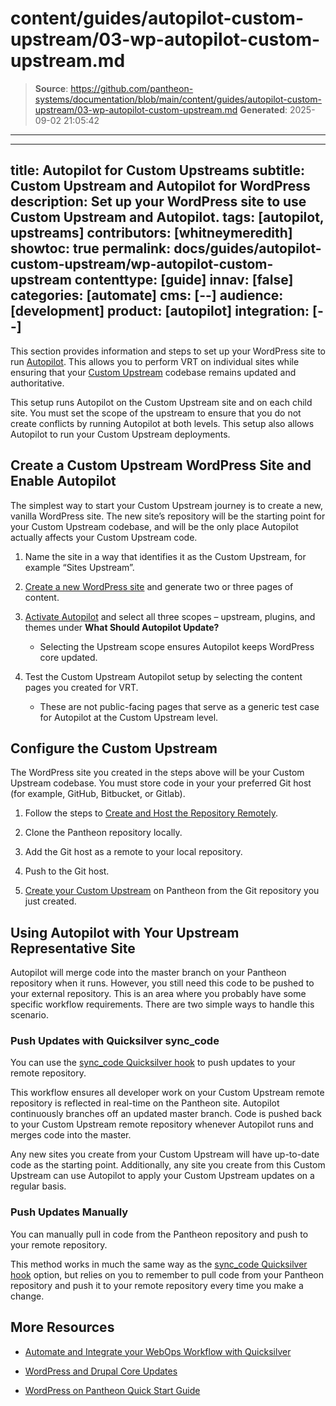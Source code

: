 # content/guides/autopilot-custom-upstream/03-wp-autopilot-custom-upstream.md

> **Source**: https://github.com/pantheon-systems/documentation/blob/main/content/guides/autopilot-custom-upstream/03-wp-autopilot-custom-upstream.md
> **Generated**: 2025-09-02 21:05:42

---

---
title: Autopilot for Custom Upstreams
subtitle: Custom Upstream and Autopilot for WordPress
description: Set up your WordPress site to use Custom Upstream and Autopilot.
tags: [autopilot, upstreams]
contributors: [whitneymeredith]
showtoc: true
permalink: docs/guides/autopilot-custom-upstream/wp-autopilot-custom-upstream
contenttype: [guide]
innav: [false]
categories: [automate]
cms: [--]
audience: [development]
product: [autopilot]
integration: [--]
---

This section provides information and steps to set up your WordPress site to run [Autopilot](/guides/autopilot). This allows you to perform VRT on individual sites while ensuring that your [Custom Upstream](/guides/custom-upstream) codebase remains updated and authoritative.

This setup runs Autopilot on the Custom Upstream site and on each child site. You must set the scope of the upstream to ensure that you do not create conflicts by running Autopilot at both levels. This setup also allows Autopilot to run your Custom Upstream deployments.


## Create a Custom Upstream WordPress Site and Enable Autopilot

The simplest way to start your Custom Upstream journey is to create a new, vanilla WordPress site. The new site’s repository will be the starting point for your Custom Upstream codebase, and will be the only place Autopilot actually affects your Custom Upstream code.

1. Name the site in a way that identifies it as the Custom Upstream, for example “Sites Upstream”.

1. [Create a new WordPress site](/guides/legacy-dashboard/create-sites#create-a-site) and generate two or three pages of content.

1. [Activate Autopilot](/guides/autopilot/enable-autopilot/#enable-autopilot) and select all three scopes – upstream, plugins, and themes under **What Should Autopilot Update?**

    - Selecting the Upstream scope ensures Autopilot keeps WordPress core updated.

1. Test the Custom Upstream Autopilot setup by selecting the content pages you created for VRT.

    - These are not public-facing pages that serve as a generic test case for Autopilot at the Custom Upstream level.


## Configure the Custom Upstream

The WordPress site you created in the steps above will be your Custom Upstream codebase. You must store code in your your preferred Git host (for example, GitHub, Bitbucket, or Gitlab).

1. Follow the steps to [Create and Host the Repository Remotely](/guides/custom-upstream/create-custom-upstream#create-and-host-the-repository-remotely).

1. Clone the Pantheon repository locally.

1. Add the Git host as a remote to your local repository.

1. Push to the Git host.

1. [Create your Custom Upstream](/guides/custom-upstream/create-custom-upstream#connect-repository-to-pantheon) on Pantheon from the Git repository you just created.


## Using Autopilot with Your Upstream Representative Site

Autopilot will merge code into the master branch on your Pantheon repository when it runs. However, you still need this code to be pushed to your external repository. This is an area where you probably have some specific workflow requirements. There are two simple ways to handle this scenario.

### Push Updates with Quicksilver sync_code

You can use the [sync_code Quicksilver hook](/guides/quicksilver/hooks) to push updates to your remote repository.

This workflow ensures all developer work on your Custom Upstream remote repository is reflected in real-time on the Pantheon site. Autopilot continuously branches off an updated master branch. Code is pushed back to your Custom Upstream remote repository whenever Autopilot runs and merges code into the master.

Any new sites you create from your Custom Upstream will have up-to-date code as the starting point. Additionally, any site you create from this Custom Upstream can use Autopilot to apply your Custom Upstream updates on a regular basis.

### Push Updates Manually

You can manually pull in code from the Pantheon repository and push to your remote repository.

This method works in much the same way as the [sync_code Quicksilver hook](/guides/quicksilver/hooks) option, but relies on you to remember to pull code from your Pantheon repository and push it to your remote repository every time you make a change.

## More Resources

- [Automate and Integrate your WebOps Workflow with Quicksilver](/guides/quicksilver)

- [WordPress and Drupal Core Updates](/core-updates)

- [WordPress on Pantheon Quick Start Guide](/guides/wordpress-pantheon/)